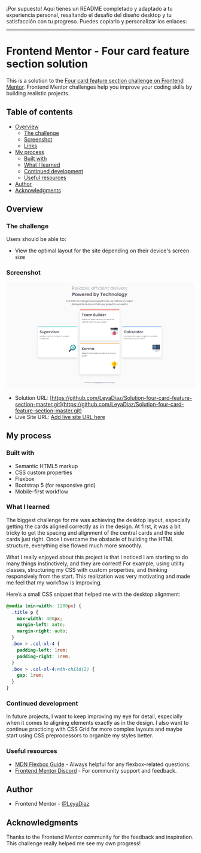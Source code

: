 ¡Por supuesto! Aquí tienes un README completado y adaptado a tu experiencia personal, resaltando el desafío del diseño desktop y tu satisfacción con tu progreso. Puedes copiarlo y personalizar los enlaces:

---

# Frontend Mentor - Four card feature section solution

This is a solution to the [Four card feature section challenge on Frontend Mentor](https://www.frontendmentor.io/challenges/four-card-feature-section-weK1eFYK). Frontend Mentor challenges help you improve your coding skills by building realistic projects.

## Table of contents

- [Overview](#overview)
  - [The challenge](#the-challenge)
  - [Screenshot](#screenshot)
  - [Links](#links)
- [My process](#my-process)
  - [Built with](#built-with)
  - [What I learned](#what-i-learned)
  - [Continued development](#continued-development)
  - [Useful resources](#useful-resources)
- [Author](#author)
- [Acknowledgments](#acknowledgments)

## Overview

### The challenge

Users should be able to:

- View the optimal layout for the site depending on their device's screen size

### Screenshot

![Screenshot of my solution](./screenshots/Captura%20de%20pantalla%20(87).png)

- Solution URL: [https://github.com/LeyaDiaz/Solution-four-card-feature-section-master.git](https://github.com/LeyaDiaz/Solution-four-card-feature-section-master.git)
- Live Site URL: [Add live site URL here](https://your-live-site-url.com)

## My process

### Built with

- Semantic HTML5 markup
- CSS custom properties
- Flexbox
- Bootstrap 5 (for responsive grid)
- Mobile-first workflow

### What I learned

The biggest challenge for me was achieving the desktop layout, especially getting the cards aligned correctly as in the design. At first, it was a bit tricky to get the spacing and alignment of the central cards and the side cards just right. Once I overcame the obstacle of building the HTML structure, everything else flowed much more smoothly.

What I really enjoyed about this project is that I noticed I am starting to do many things instinctively, and they are correct! For example, using utility classes, structuring my CSS with custom properties, and thinking responsively from the start. This realization was very motivating and made me feel that my workflow is improving.

Here’s a small CSS snippet that helped me with the desktop alignment:

```css
@media (min-width: 1200px) {
  .title p {
    max-width: 400px;
    margin-left: auto;
    margin-right: auto;
  }
  .box > .col-xl-4 {
    padding-left: 1rem;
    padding-right: 1rem;
  }
  .box > .col-xl-4:nth-child(2) {
    gap: 1rem;
  }
}
```

### Continued development

In future projects, I want to keep improving my eye for detail, especially when it comes to aligning elements exactly as in the design. I also want to continue practicing with CSS Grid for more complex layouts and maybe start using CSS preprocessors to organize my styles better.

### Useful resources

- [MDN Flexbox Guide](https://developer.mozilla.org/en-US/docs/Web/CSS/CSS_Flexible_Box_Layout/Basic_Concepts_of_Flexbox) - Always helpful for any flexbox-related questions.
- [Frontend Mentor Discord](https://discord.gg/frontendmentor) - For community support and feedback.

## Author

- Frontend Mentor - [@LeyaDiaz](https://www.frontendmentor.io/profile/LeyaDiaz)

## Acknowledgments

Thanks to the Frontend Mentor community for the feedback and inspiration. This challenge really helped me see my own progress!
